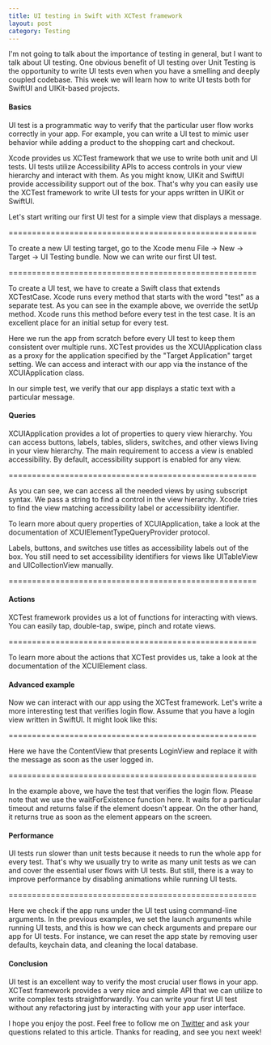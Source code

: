 ```yaml
---
title: UI testing in Swift with XCTest framework
layout: post
category: Testing
---
```

I'm not going to talk about the importance of testing in general, but I want to talk about UI testing. One obvious benefit of UI testing over Unit Testing is the opportunity to write UI tests even when you have a smelling and deeply coupled codebase. This week we will learn how to write UI tests both for SwiftUI and UIKit-based projects.

#### Basics
UI test is a programmatic way to verify that the particular user flow works correctly in your app. For example, you can write a UI test to mimic user behavior while adding a product to the shopping cart and checkout. 

Xcode provides us XCTest framework that we use to write both unit and UI tests. UI tests utilize Accessibility APIs to access controls in your view hierarchy and interact with them. As you might know, UIKit and SwiftUI provide accessibility support out of the box. That's why you can easily use the XCTest framework to write UI tests for your apps written in UIKit or SwiftUI.

Let's start writing our first UI test for a simple view that displays a message.

=====================================================

To create a new UI testing target, go to the Xcode menu File -> New -> Target -> UI Testing bundle. Now we can write our first UI test.

=====================================================

To create a UI test, we have to create a Swift class that extends XCTestCase. Xcode runs every method that starts with the word "test" as a separate test. As you can see in the example above, we override the setUp method. Xcode runs this method before every test in the test case. It is an excellent place for an initial setup for every test.

Here we run the app from scratch before every UI test to keep them consistent over multiple runs. XCTest provides us the XCUIApplication class as a proxy for the application specified by the "Target Application" target setting. We can access and interact with our app via the instance of the XCUIApplication class.

In our simple test, we verify that our app displays a static text with a particular message.

#### Queries
XCUIApplication provides a lot of properties to query view hierarchy. You can access buttons, labels, tables, sliders, switches, and other views living in your view hierarchy. The main requirement to access a view is enabled accessibility. By default, accessibility support is enabled for any view.

=====================================================

As you can see, we can access all the needed views by using subscript syntax. We pass a string to find a control in the view hierarchy. Xcode tries to find the view matching accessibility label or accessibility identifier.

To learn more about query properties of XCUIApplication, take a look at the documentation of XCUIElementTypeQueryProvider protocol.

Labels, buttons, and switches use titles as accessibility labels out of the box. You still need to set accessibility identifiers for views like UITableView and UICollectionView manually.

=====================================================

#### Actions
XCTest framework provides us a lot of functions for interacting with views. You can easily tap, double-tap, swipe, pinch and rotate views.

=====================================================

To learn more about the actions that XCTest provides us, take a look at the documentation of the XCUIElement class.

#### Advanced example
Now we can interact with our app using the XCTest framework. Let's write a more interesting test that verifies login flow. Assume that you have a login view written in SwiftUI. It might look like this:

=====================================================

Here we have the ContentView that presents LoginView and replace it with the message as soon as the user logged in.

=====================================================

In the example above, we have the test that verifies the login flow. Please note that we use the waitForExistence function here. It waits for a particular timeout and returns false if the element doesn't appear. On the other hand, it returns true as soon as the element appears on the screen.

#### Performance
UI tests run slower than unit tests because it needs to run the whole app for every test. That's why we usually try to write as many unit tests as we can and cover the essential user flows with UI tests. But still, there is a way to improve performance by disabling animations while running UI tests.

=====================================================

Here we check if the app runs under the UI test using command-line arguments. In the previous examples, we set the launch arguments while running UI tests, and this is how we can check arguments and prepare our app for UI tests. For instance, we can reset the app state by removing user defaults, keychain data, and cleaning the local database.

#### Conclusion
UI test is an excellent way to verify the most crucial user flows in your app. XCTest framework provides a very nice and simple API that we can utilize to write complex tests straightforwardly. You can write your first UI test without any refactoring just by interacting with your app user interface.

I hope you enjoy the post. Feel free to follow me on [Twitter](https://twitter.com/mecid) and ask your questions related to this article. Thanks for reading, and see you next week!